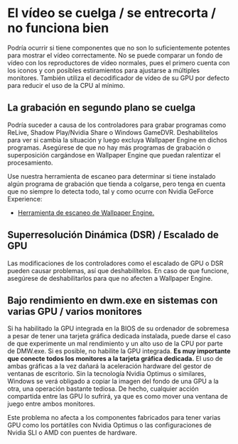 # El vídeo se cuelga / se entrecorta / no funciona bien

Podría ocurrir si tiene componentes que no son lo suficientemente potentes para mostrar el vídeo correctamente. No se puede comparar un fondo de vídeo con los reproductores de vídeo normales, pues el primero cuenta con los iconos y con posibles estiramientos para ajustarse a múltiples monitores. También utiliza el decodificador de vídeo de su GPU por defecto para reducir el uso de la CPU al mínimo.

## La grabación en segundo plano se cuelga
Podría suceder a causa de los controladores para grabar programas como ReLive, Shadow Play/Nvidia Share o Windows GameDVR. Deshabilítelos para ver si cambia la situación y luego excluya Wallpaper Engine en dichos programas. Asegúrese de que no hay más programas de grabación o superposición cargándose en Wallpaper Engine que puedan ralentizar el procesamiento.

Use nuestra herramienta de escaneo para determinar si tiene instalado algún programa de grabación que tienda a colgarse, pero tenga en cuenta que no siempre lo detecta todo, tal y como ocurre con Nvidia GeForce Experience:

* [Herramienta de escaneo de Wallpaper Engine.](/debug/scantool.html)

## Superresolución Dinámica (DSR) / Escalado de GPU
Las modificaciones de los controladores como el escalado de GPU o DSR pueden causar problemas, así que deshabilítelos. En caso de que funcione, asegúrese de deshabilitarlos para que no afecten a Wallpaper Engine.

## Bajo rendimiento en dwm.exe en sistemas con varias GPU / varios monitores
Si ha habilitado la GPU integrada en la BIOS de su ordenador de sobremesa a pesar de tener una tarjeta gráfica dedicada instalada, puede darse el caso de que experimente un mal rendimiento y un alto uso de la CPU por parte de DMW.exe. Si es posible, no habilite la GPU integrada. **Es muy importante que conecte todos los monitores a la tarjeta gráfica dedicada.** El uso de ambas gráficas a la vez dañará la aceleración hardware del gestor de ventanas de escritorio. Sin la tecnología Nvidia Optimus o similares, Windows se verá obligado a copiar la imagen del fondo de una GPU a la otra, una operación bastante tediosa. De hecho, cualquier acción compartida entre las GPU lo sufrirá, ya que es como mover una ventana de juego entre ambos monitores.

Este problema no afecta a los componentes fabricados para tener varias GPU como los portátiles con Nvidia Optimus o las configuraciones de Nvidia SLI o AMD con puentes de hardware.
